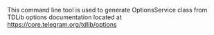 This command line tool is used to generate OptionsService class from TDLib options documentation located at https://core.telegram.org/tdlib/options